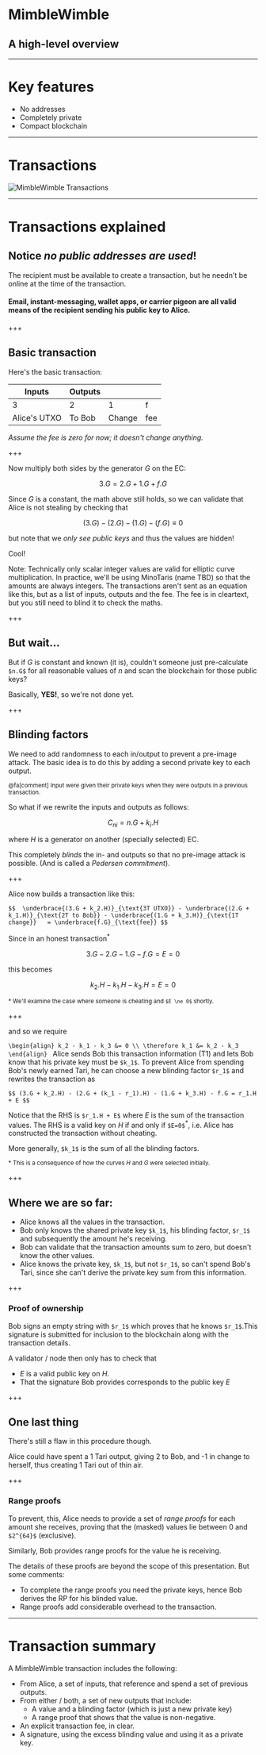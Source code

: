 # MimbleWimble
## A high-level overview

---
# Key features

* No addresses
* Completely private
* Compact blockchain

---

# Transactions

![MimbleWimble Transactions](https://github.com/tari-labs/tari-university/raw/master/mimblewimble-1/mw_txs.png)

---

# Transactions explained

## Notice _no public addresses are used_!

The recipient must be available to create a transaction, but he needn't be online at the time of the transaction.

#### Email, instant-messaging, wallet apps, or carrier pigeon are all valid means of the recipient sending his public key to Alice.

+++

## Basic transaction

Here's the basic transaction:

| Inputs | Outputs |||
|--------|---------|--|--|
| 3      | 2 | 1 | f |
| Alice's UTXO | To Bob | Change | fee |

_Assume the fee is zero for now; it doesn't change anything._

+++

Now multiply both sides by the generator _G_ on the EC:

$$ 3.G = 2.G + 1.G + f.G $$

Since _G_ is a constant, the math above still holds, so we can validate that Alice is not
stealing by checking that

$$(3.G) - (2.G) - (1.G) - (f.G) \equiv 0$$

but note that we _only see public keys_ and thus the values are hidden!

Cool!

Note: Technically only scalar integer values are valid for
elliptic curve multiplication. In practice, we'll be using MinoTaris (name TBD) so that the
amounts are always integers. 
The transactions aren't sent as an equation like this, but as a list of inputs, outputs and the fee. The fee
is in cleartext, but you still need to blind it to check the maths.

+++

## But wait...

But if _G_ is constant and known (it is), couldn't someone just pre-calculate `$n.G$`
for all reasonable values of _n_ and scan the blockchain for those public keys?

Basically, **YES!**, so we're not done yet.

+++

## Blinding factors

We need to add randomness to each in/output to prevent a pre-image attack. The basic idea is to do this by adding a second private key to each output.

<small>@fa[comment] Input were given their private keys when they were outputs in a previous transaction.</small>

So what if we rewrite the inputs and outputs as follows:

$$ C_{ni} = n.G + k_i.H $$

where _H_ is a generator on another (specially selected) EC.

This completely _blinds_ the in- and outputs so that no pre-image attack is possible.
(And is called a _Pedersen commitment_).

+++

Alice now builds a transaction like this:

`$$ 
   \underbrace{(3.G + k_2.H)}_{\text{3T UTXO}} - \underbrace{(2.G + k_1.H)}_{\text{2T to Bob}} - \underbrace{(1.G + k_3.H)}_{\text{1T change}}   = \underbrace{f.G}_{\text{fee}}
$$`

Since in an honest transaction<sup>\*</sup>

$$3.G - 2.G - 1.G - f.G = E = 0$$

this becomes

$$ k_2.H - k_1.H - k_3.H = E = 0 $$

<small>\* We'll examine the case where someone is cheating and `$E \ne 0$` shortly.</small>

+++

and so we require

`\begin{align}
  k_2 - k_1 - k_3 &= 0 \\
  \therefore k_1 &= k_2 - k_3
\end{align}
`
Alice sends Bob this transaction information (T1) and lets Bob know that his private
key must be `$k_1$`. To prevent Alice from spending Bob's newly earned Tari, he
can choose a new blinding factor `$r_1$` and rewrites the transaction as

`$$
     (3.G + k_2.H) - (2.G + (k_1 - r_1).H) - (1.G + k_3.H) - f.G
     = r_1.H + E
$$`

Notice that the RHS is `$r_1.H + E$` where _E_ is the sum of the transaction values.
The RHS is a valid key on _H_ if and only if `$E=0$`<sup>\*</sup>, i.e. Alice has constructed
the transaction without cheating.

More generally, `$k_1$` is the sum of all the blinding factors.

<small>\* This is a consequence of how the curves _H_ and _G_ were selected initially.</small>

+++

## Where we are so far:

* Alice knows all the values in the transaction.
* Bob only knows the shared private key `$k_1$`, his blinding factor, `$r_1$` and subsequently the amount he's receiving.
* Bob can validate that the transaction amounts sum to zero, but doesn't know the other values.
* Alice knows the private key, `$k_1$`, but not `$r_1$`, so can't spend Bob's Tari, since she can't derive the
  private key sum from this information.

+++

### Proof of ownership

Bob signs an empty string with `$r_1$` which proves that he knows `$r_1$`.This
signature is submitted for inclusion to the blockchain along with the transaction details.

A validator / node then only has to check that

* _E_ is a valid public key on _H_.
* That the signature Bob provides corresponds to the public key _E_

+++

## One last thing

There's still a flaw in this procedure though.

Alice could have spent a 1 Tari output, giving 2 to Bob, and -1 in change to herself,
thus creating 1 Tari out of thin air.

+++

### Range proofs

To prevent, this, Alice needs to provide a set of _range proofs_ for each amount
she receives, proving that the (masked) values lie between 0 and `$2^{64}$` (exclusive).

Similarly, Bob provides range proofs for the value he is receiving.

The details of these proofs are beyond the scope of this presentation. But some comments:

* To complete the range proofs you need the private keys, hence Bob derives the RP for his blinded value.
* Range proofs add considerable overhead to the transaction.

---

# Transaction summary
A MimbleWimble transaction includes the following:

* From Alice, a set of inputs, that reference and spend a set of previous outputs.
* From either / both, a set of new outputs that include:
  * A value and a blinding factor (which is just a new private key)
  * A range proof that shows that the value is non-negative.
* An explicit transaction fee, in clear.
* A signature, using the excess blinding value and using it as a private key.
